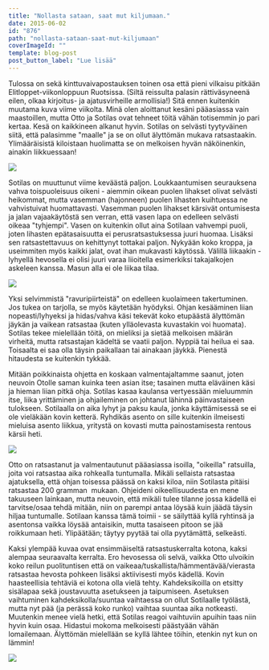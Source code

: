 ```yaml
---
title: "Nollasta sataan, saat mut kiljumaan."
date: 2015-06-02
id: "876"
path: "nollasta-sataan-saat-mut-kiljumaan"
coverImageId: ""
template: blog-post
post_button_label: "Lue lisää"
---
```


Tulossa on sekä kinttuvaivapostauksen toinen osa että pieni vilkaisu pitkään Elitloppet-viikonloppuun Ruotsissa. (Siltä reissulta palasin rättiväsyneenä eilen, olkaa kirjoitus- ja ajatusvirheille armollisia!) Sitä ennen kuitenkin muutama kuva viime viikolta. Minä olen aloittanut kesäni pääasiassa vain maastoillen, mutta Otto ja Sotilas ovat tehneet töitä vähän totisemmin jo pari kertaa. Kesä on kaikkineen alkanut hyvin. Sotilas on selvästi tyytyväinen siitä, että palasimme "maalle" ja se on ollut älyttömän mukava ratsastaakin. Ylimääräisistä kiloistaan huolimatta se on melkoisen hyvän näköinenkin, ainakin liikkuessaan!

[![](/images/IMG_5488_.jpg)](http://4.bp.blogspot.com/-PLNZB8_lmm8/VW2SqSstqCI/AAAAAAAAJsI/Eqa1f25Zb54/s1600/IMG_5488_.jpg)

Sotilas on muuttunut viime keväästä paljon. Loukkaantumisen seurauksena vahva toispuoleisuus oikeni - aiemmin oikean puolen lihakset olivat selvästi heikommat, mutta vasemman (hajonneen) puolen lihasten kuihtuessa ne vahvistuivat huomattavasti. Vasemman puolen lihakset kärsivät ontumisesta ja jalan vajaakäytöstä sen verran, että vasen lapa on edelleen selvästi oikeaa "tyhjempi". Vasen on kuitenkin ollut aina Sotilaan vahvempi puoli, joten lihasten epätasaisuutta ei perusratsastuksessa juuri huomaa. Lisäksi sen ratsastettavuus on kehittynyt tottakai paljon. Nykyään koko kroppa, ja useimmiten myös kaikki jalat, ovat ihan mukavasti käytössä. Välillä liikaakin - lyhyellä hevosella ei olisi juuri varaa liioitella esimerkiksi takajalkojen askeleen kanssa. Masun alla ei ole liikaa tilaa.

[![](/images/IMG_5494_.jpg)](http://3.bp.blogspot.com/-xpTYn88r-CM/VW2Syl1aEkI/AAAAAAAAJsc/9vjEEblgAyw/s1600/IMG_5494_.jpg)

Yksi selvimmistä "ravuripiirteistä" on edelleen kuolaimeen takertuminen. Jos tukea on tarjolla, se myös käytetään hyödyksi. Ohjan kesääminen liian nopeasti/lyhyeksi ja hidas/vahva käsi tekevät koko etupäästä älyttömän jäykän ja vaikean ratsastaa (kuten ylläolevasta kuvastakin voi huomata). Sotilas tekee mielellään töitä, on mieliksi ja sietää melkoisen määrän virheitä, mutta ratsastajan kädeltä se vaatii paljon. Nyppiä tai heilua ei saa. Toisaalta ei saa olla täysin paikallaan tai ainakaan jäykkä. Pienestä hitaudesta se kuitenkin tykkää.

Mitään poikkinaista ohjetta en koskaan valmentajaltamme saanut, joten neuvoin Otolle saman kuinka teen asian itse; tasainen mutta eläväinen käsi ja hieman liian pitkä ohja. Sotilas kasaa kaulansa vertyessään mieluummin itse, liika yrittäminen ja ohjaileminen on johtanut lähinnä päinvastaiseen tulokseen. Sotilaalla on aika lyhyt ja paksu kaula, jonka käyttämisessä se ei ole vieläkään kovin ketterä. Ryhdikäs asento on sille kuitenkin ilmeisesti mieluisa asento liikkua, yritystä on kovasti mutta painostamisesta rentous kärsii heti.

[![](/images/IMG_5586_.jpg)](http://3.bp.blogspot.com/-2igQKtnEkeI/VW2SqJBkWNI/AAAAAAAAJsM/6ELBPP6PCTM/s1600/IMG_5586_.jpg)

Otto on ratsastanut ja valmentautunut pääasiassa isoilla, "oikeilla" ratsuilla, joita voi ratsastaa aika rohkealla tuntumalla. Mikäli sellaista ratsastaa ajatuksella, että ohjan toisessa päässä on kaksi kiloa, niin Sotilasta pitäisi ratsastaa 200 gramman  mukaan. Ohjeideni oikeellisuudesta en mene takuuseen lainkaan, mutta neuvoin, että mikäli tulee tilanne jossa kädellä ei tarvitse/osaa tehdä mitään, niin on parempi antaa löysää kuin jäädä täysin hiljaa tuntumalle. Sotilaan kanssa tämä toimii - se säilyttää kyllä ryhtinsä ja asentonsa vaikka löysää antaisikin, mutta tasaiseen pitoon se jää roikkumaan heti. Ylipäätään; täytyy pyytää tai olla pyytämättä, selkeästi.

Kaksi ylempää kuvaa ovat ensimmäiseltä ratsastuskerralta kotona, kaksi alempaa seuraavalta kerralta. Ero hevosessa oli selvä, vaikka Otto ulvoikin koko reilun puolituntisen että on vaikeaa/tuskallista/hämmentävää/vierasta ratsastaa hevosta pohkeen lisäksi aktiivisesti myös kädellä. Kovin haasteellisia tehtäviä ei kotona olla vielä tehty. Kahdeksikoilla on etsitty sisälapaa sekä joustavuutta asetukseen ja taipumiseen. Asetuksen vaihtuminen kahdeksikolla/suuntaa vaihtaessa on ollut Sotilaalle työlästä, mutta nyt pää (ja perässä koko runko) vaihtaa suuntaa aika notkeasti. Muutenkin menee vielä hetki, että Sotilas reagoi vaihtuviin apuihin taas niin hyvin kuin osaa. Hidastui mokoma melkoisesti päästyään vähän lomailemaan. Älyttömän mielellään se kyllä lähtee töihin, etenkin nyt kun on lämmin!

[![](/images/IMG_5616_.jpg)](http://4.bp.blogspot.com/-8N4LK3QyVz0/VW2SqHqHNII/AAAAAAAAJsE/PGC8lMOj8uw/s1600/IMG_5616_.jpg)
